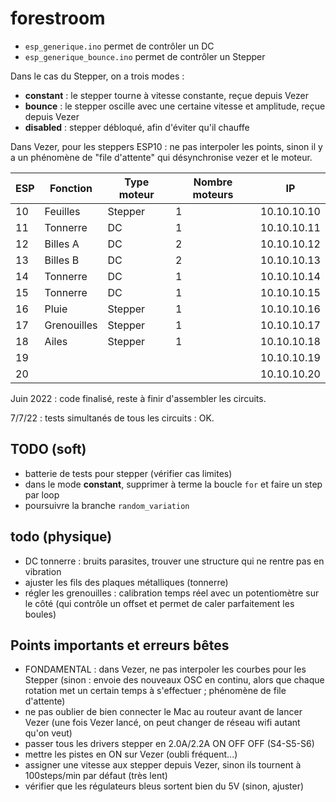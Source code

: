 # forestroom
* `esp_generique.ino` permet de contrôler un DC
* `esp_generique_bounce.ino` permet de contrôler un Stepper

Dans le cas du Stepper, on a trois modes :

* **constant** : le stepper tourne à vitesse constante, reçue depuis Vezer
* **bounce** : le stepper oscille avec une certaine vitesse et amplitude, reçue depuis Vezer
* **disabled** : stepper débloqué, afin d'éviter qu'il chauffe

Dans Vezer, pour les steppers ESP10 : ne pas interpoler les points, sinon il y a un phénomène de "file d'attente" qui désynchronise vezer et le moteur.

|ESP|Fonction|Type moteur|Nombre moteurs|IP |
|---|--------|-----------|--------------|---|
|10 |Feuilles|Stepper    |1             |10.10.10.10|
|11 |Tonnerre|DC         |1             |10.10.10.11|
|12 |Billes A|DC         |2             |10.10.10.12|
|13 |Billes B|DC         |2             |10.10.10.13|
|14 |Tonnerre|DC         |1             |10.10.10.14|
|15 |Tonnerre  |DC  |1             |10.10.10.15|
|16 |Pluie   |Stepper    |1             |10.10.10.16|
|17 |Grenouilles|Stepper    |1             |10.10.10.17|
|18 |Ailes   |Stepper    |1             |10.10.10.18|
|19 |        |           |              |10.10.10.19|
|20 |        |           |              |10.10.10.20|


Juin 2022 : code finalisé, reste à finir d'assembler les circuits.

7/7/22 : tests simultanés de tous les circuits : OK.

## TODO (soft)
* batterie de tests pour stepper (vérifier cas limites)
* dans le mode **constant**, supprimer à terme la boucle `for` et faire un step par loop
* poursuivre la branche `random_variation`

## todo (physique)
* DC tonnerre : bruits parasites, trouver une structure qui ne rentre pas en vibration
* ajuster les fils des plaques métalliques (tonnerre)
* régler les grenouilles : calibration temps réel avec un potentiomètre sur le côté (qui contrôle un offset et permet de caler parfaitement les boules)

## Points importants et erreurs bêtes

* FONDAMENTAL : dans Vezer, ne pas interpoler les courbes pour les Stepper (sinon : envoie des nouveaux OSC en continu, alors que chaque rotation met un certain temps à s'effectuer ; phénomène de file d'attente)
* ne pas oublier de bien connecter le Mac au routeur avant de lancer Vezer (une fois Vezer lancé, on peut changer de réseau wifi autant qu'on veut)
* passer tous les drivers stepper en 2.0A/2.2A ON OFF OFF (S4-S5-S6)
* mettre les pistes en ON sur Vezer (oubli fréquent...)
* assigner une vitesse aux stepper depuis Vezer, sinon ils tournent à 100steps/min par défaut (très lent)
* vérifier que les régulateurs bleus sortent bien du 5V (sinon, ajuster)

